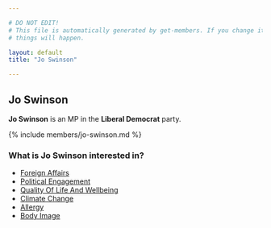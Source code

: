 ```yaml
---

# DO NOT EDIT!
# This file is automatically generated by get-members. If you change it, bad
# things will happen.

layout: default
title: "Jo Swinson"

---
```


## Jo Swinson

**Jo Swinson** is an MP in the **Liberal Democrat** party.

{% include members/jo-swinson.md %}

### What is Jo Swinson interested in?


* [Foreign Affairs](/interests/foreign-affairs.html)
* [Political Engagement](/interests/political-engagement.html)
* [Quality Of Life And Wellbeing](/interests/quality-of-life-and-wellbeing.html)
* [Climate Change](/interests/climate-change.html)
* [Allergy](/interests/allergy.html)
* [Body Image](/interests/body-image.html)
